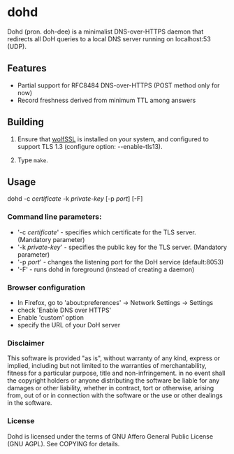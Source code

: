 # dohd

Dohd (pron. doh-dee) is a minimalist DNS-over-HTTPS daemon that redirects all DoH queries
to a local DNS server running on localhost:53 (UDP).

## Features

- Partial support for RFC8484 DNS-over-HTTPS (POST method only for now)
- Record freshness derived from minimum TTL among answers

## Building

1. Ensure that  [wolfSSL](https://github.com/wolfssl/wolfssl) is installed on your system, and
configured to support TLS 1.3 (configure option: --enable-tls13).

2. Type `make`.

## Usage

dohd -c *certificate* -k *private-key* \[-p *port*\] \[-F\]

### Command line parameters:

- '-c *certificate*' - specifies which certificate for the TLS server. (Mandatory parameter)
- '-k *private-key*' - specifies the public key for the TLS server. (Mandatory parameter)
- '-p *port*' - changes the listening port for the DoH service (default:8053)
- '-F' - runs dohd in foreground (instead of creating a daemon)

### Browser configuration

- In Firefox, go to 'about:preferences' -> Network Settings -> Settings
- check 'Enable DNS over HTTPS'
- Enable 'custom' option
- specify the URL of your DoH server

### Disclaimer

This software is provided "as is", without warranty of any kind, express or implied, including
but not limited to the warranties of merchantability, fitness for a particular purpose, title
and non-infringement. in no event shall the copyright holders or anyone distributing the
software be liable for any damages or other liability, whether in contract, tort or otherwise,
arising from, out of or in connection with the software or the use or other dealings in the
software.

### License

Dohd is licensed under the terms of GNU Affero General Public License (GNU AGPL).
See COPYING for details.


